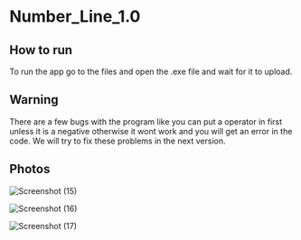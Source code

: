 # Number_Line_1.0

## How to run 
To run the app go to the files and open the .exe file and wait for it to upload.

## Warning
There are a few bugs with the program like you can put a operator in first unless it is a negative otherwise it wont work and you will get an error in the code.
We will try to fix these problems in the next version.

## Photos
![Screenshot (15)](https://user-images.githubusercontent.com/73581388/97417013-db564500-190f-11eb-90af-9dd184deb918.png)

![Screenshot (16)](https://user-images.githubusercontent.com/73581388/97417174-0c367a00-1910-11eb-8739-22027f268ec9.png)

![Screenshot (17)](https://user-images.githubusercontent.com/73581388/97417233-16587880-1910-11eb-98f2-8002287e70ae.png)
